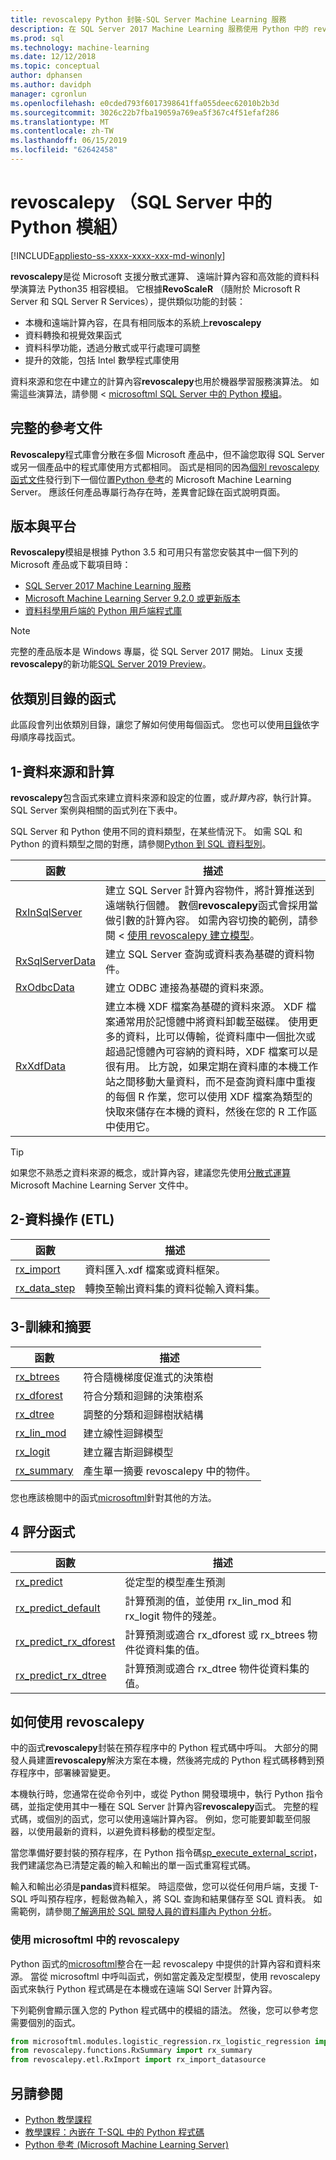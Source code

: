 ```yaml
---
title: revoscalepy Python 封裝-SQL Server Machine Learning 服務
description: 在 SQL Server 2017 Machine Learning 服務使用 Python 中的 revoscalepy 模組簡介。
ms.prod: sql
ms.technology: machine-learning
ms.date: 12/12/2018
ms.topic: conceptual
author: dphansen
ms.author: davidph
manager: cgronlun
ms.openlocfilehash: e0cded793f6017398641ffa055deec62010b2b3d
ms.sourcegitcommit: 3026c22b7fba19059a769ea5f367c4f51efaf286
ms.translationtype: MT
ms.contentlocale: zh-TW
ms.lasthandoff: 06/15/2019
ms.locfileid: "62642458"
---
```

# <a name="revoscalepy-python-module-in-sql-server"></a>revoscalepy （SQL Server 中的 Python 模組）
[!INCLUDE[appliesto-ss-xxxx-xxxx-xxx-md-winonly](../../includes/appliesto-ss-xxxx-xxxx-xxx-md-winonly.md)]

**revoscalepy**是從 Microsoft 支援分散式運算、 遠端計算內容和高效能的資料科學演算法 Python35 相容模組。 它根據**RevoScaleR** （隨附於 Microsoft R Server 和 SQL Server R Services），提供類似功能的封裝：

+ 本機和遠端計算內容，在具有相同版本的系統上**revoscalepy**
+ 資料轉換和視覺效果函式
+ 資料科學功能，透過分散式或平行處理可調整
+ 提升的效能，包括 Intel 數學程式庫使用

資料來源和您在中建立的計算內容**revoscalepy**也用於機器學習服務演算法。 如需這些演算法，請參閱 < [microsoftml SQL Server 中的 Python 模組](ref-py-microsoftml.md)。

## <a name="full-reference-documentation"></a>完整的參考文件

**Revoscalepy**程式庫會分散在多個 Microsoft 產品中，但不論您取得 SQL Server 或另一個產品中的程式庫使用方式都相同。 函式是相同的因為[個別 revoscalepy 函式文件](https://docs.microsoft.com/machine-learning-server/python-reference/revoscalepy/revoscalepy-package)發行到下一個位置[Python 參考](https://docs.microsoft.com/machine-learning-server/python-reference/introducing-python-package-reference)的 Microsoft Machine Learning Server。 應該任何產品專屬行為存在時，差異會記錄在函式說明頁面。

## <a name="versions-and-platforms"></a>版本與平台

**Revoscalepy**模組是根據 Python 3.5 和可用只有當您安裝其中一個下列的 Microsoft 產品或下載項目時：

+ [SQL Server 2017 Machine Learning 服務](../install/sql-machine-learning-services-windows-install.md)
+ [Microsoft Machine Learning Server 9.2.0 或更新版本](https://docs.microsoft.com/machine-learning-server/)
+ [資料科學用戶端的 Python 用戶端程式庫](setup-python-client-tools-sql.md)

> [!NOTE]
> 完整的產品版本是 Windows 專屬，從 SQL Server 2017 開始。 Linux 支援**revoscalepy**的新功能[SQL Server 2019 Preview](../../linux/sql-server-linux-setup-machine-learning.md)。

## <a name="functions-by-category"></a>依類別目錄的函式

此區段會列出依類別目錄，讓您了解如何使用每個函式。 您也可以使用[目錄](https://docs.microsoft.com/machine-learning-server/python-reference/introducing-python-package-reference)依字母順序尋找函式。

## <a name="1-data-source-and-compute"></a>1-資料來源和計算

**revoscalepy**包含函式來建立資料來源和設定的位置，或*計算內容*，執行計算。 SQL Server 案例與相關的函式列在下表中。

SQL Server 和 Python 使用不同的資料類型，在某些情況下。 如需 SQL 和 Python 的資料類型之間的對應，請參閱[Python 到 SQL 資料型別](python-libraries-and-data-types.md)。

| 函數| 描述|
| ------- | ---------- |
| [RxInSqlServer](https://docs.microsoft.com/machine-learning-server/python-reference/revoscalepy/rxinsqlserver) |  建立 SQL Server 計算內容物件，將計算推送到遠端執行個體。 數個**revoscalepy**函式會採用當做引數的計算內容。 如需內容切換的範例，請參閱 <<c0> [ 使用 revoscalepy 建立模型](../tutorials/use-python-revoscalepy-to-create-model.md)。|
| [RxSqlServerData](https://docs.microsoft.com/machine-learning-server/python-reference/revoscalepy/rxsqlserverdata) | 建立 SQL Server 查詢或資料表為基礎的資料物件。 |
| [RxOdbcData](https://docs.microsoft.com/machine-learning-server/python-reference/revoscalepy/rxodbcdata)| 建立 ODBC 連接為基礎的資料來源。 |
| [RxXdfData](https://docs.microsoft.com/machine-learning-server/python-reference/revoscalepy/rxxdfdata) | 建立本機 XDF 檔案為基礎的資料來源。 XDF 檔案通常用於記憶體中將資料卸載至磁碟。 使用更多的資料，比可以傳輸，從資料庫中一個批次或超過記憶體內可容納的資料時，XDF 檔案可以是很有用。 比方說，如果定期在資料庫的本機工作站之間移動大量資料，而不是查詢資料庫中重複的每個 R 作業，您可以使用 XDF 檔案為類型的快取來儲存在本機的資料，然後在您的 R 工作區中使用它。 |

> [!TIP]
> 如果您不熟悉之資料來源的概念，或計算內容，建議您先使用[分散式運算](https://docs.microsoft.com/machine-learning-server/r/how-to-revoscaler-distributed-computing)Microsoft Machine Learning Server 文件中。

## <a name="2-data-manipulation-etl"></a>2-資料操作 (ETL)

| 函數 | 描述 |
|----------|-------------|
|[rx_import](https://docs.microsoft.com/machine-learning-server/python-reference/revoscalepy/rx-import) | 資料匯入.xdf 檔案或資料框架。|
|[rx_data_step](https://docs.microsoft.com/machine-learning-server/python-reference/revoscalepy/rx-data-step) | 轉換至輸出資料集的資料從輸入資料集。|

<a name="bkmk_algorithms"></a>

## <a name="3-training-and-summarization"></a>3-訓練和摘要

| 函數| 描述|
| ------- | ---------- |
|[rx_btrees](https://docs.microsoft.com/machine-learning-server/python-reference/revoscalepy/rx-btrees) | 符合隨機梯度促進式的決策樹|
|[rx_dforest](https://docs.microsoft.com/machine-learning-server/python-reference/revoscalepy/rx-dforest) | 符合分類和迴歸的決策樹系|
|[rx_dtree](https://docs.microsoft.com/machine-learning-server/python-reference/revoscalepy/rx-dtree) | 調整的分類和迴歸樹狀結構 |
|[rx_lin_mod](https://docs.microsoft.com/machine-learning-server/python-reference/revoscalepy/rx-lin-mod) | 建立線性迴歸模型|
|[rx_logit](https://docs.microsoft.com/machine-learning-server/python-reference/revoscalepy/rx-logit) | 建立羅吉斯迴歸模型|
|[rx_summary](https://docs.microsoft.com/machine-learning-server/python-reference/revoscalepy/rx-summary) | 產生單一摘要 revoscalepy 中的物件。|

您也應該檢閱中的函式[microsoftml](https://docs.microsoft.com/machine-learning-server/python-reference/microsoftml/microsoftml-package)針對其他的方法。

<a name="ml-scoring"></a>

## <a name="4-scoring-functions"></a>4 評分函式

| 函數| 描述|
| ------- | ---------- |
| [rx_predict](https://docs.microsoft.com/machine-learning-server/python-reference/revoscalepy/rx-predict) | 從定型的模型產生預測|) | 從定型的模型產生預測，而且可以用於即時評分。 |
|[rx_predict_default](https://docs.microsoft.com/machine-learning-server/python-reference/revoscalepy/rx-predict-default) | 計算預測的值，並使用 rx_lin_mod 和 rx_logit 物件的殘差。 |
|[rx_predict_rx_dforest](https://docs.microsoft.com/machine-learning-server/python-reference/revoscalepy/rx-predict-rx-dforest) | 計算預測或適合 rx_dforest 或 rx_btrees 物件從資料集的值。 |
|[rx_predict_rx_dtree](https://docs.microsoft.com/machine-learning-server/python-reference/revoscalepy/rx-predict-rx-dtree) | 計算預測或適合 rx_dtree 物件從資料集的值。 |

## <a name="how-to-work-with-revoscalepy"></a>如何使用 revoscalepy

中的函式**revoscalepy**封裝在預存程序中的 Python 程式碼中呼叫。 大部分的開發人員建置**revoscalepy**解決方案在本機，然後將完成的 Python 程式碼移轉到預存程序中，部署練習變更。

本機執行時，您通常在從命令列中，或從 Python 開發環境中，執行 Python 指令碼，並指定使用其中一種在 SQL Server 計算內容**revoscalepy**函式。 完整的程式碼，或個別的函式，您可以使用遠端計算內容。 例如，您可能要卸載至伺服器，以使用最新的資料，以避免資料移動的模型定型。

當您準備好要封裝的預存程序，在 Python 指令碼[sp_execute_external_script](https://docs.microsoft.com/sql/relational-databases/system-stored-procedures/sp-execute-external-script-transact-sql)，我們建議您為已清楚定義的輸入和輸出的單一函式重寫程式碼。 

輸入和輸出必須是**pandas**資料框架。 時這麼做，您可以從任何用戶端，支援 T-SQL 呼叫預存程序，輕鬆做為輸入，將 SQL 查詢和結果儲存至 SQL 資料表。 如需範例，請參閱[了解適用於 SQL 開發人員的資料庫內 Python 分析](../tutorials/sqldev-in-database-python-for-sql-developers.md)。

### <a name="using-revoscalepy-with-microsoftml"></a>使用 microsoftml 中的 revoscalepy

Python 函式的[microsoftml](ref-py-microsoftml.md)整合在一起 revoscalepy 中提供的計算內容和資料來源。 當從 microsoftml 中呼叫函式，例如當定義及定型模型，使用 revoscalepy 函式來執行 Python 程式碼是在本機或在遠端 SQl Server 計算內容。

下列範例會顯示匯入您的 Python 程式碼中的模組的語法。 然後，您可以參考您需要個別的函式。

```python
from microsoftml.modules.logistic_regression.rx_logistic_regression import rx_logistic_regression
from revoscalepy.functions.RxSummary import rx_summary
from revoscalepy.etl.RxImport import rx_import_datasource
```

## <a name="see-also"></a>另請參閱

+ [Python 教學課程](../tutorials/sql-server-python-tutorials.md)
+ [教學課程：內嵌在 T-SQL 中的 Python 程式碼](../tutorials/run-python-using-t-sql.md)
+ [Python 參考 (Microsoft Machine Learning Server)](https://docs.microsoft.com/machine-learning-server/python-reference/introducing-python-package-reference)
